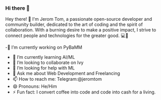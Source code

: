 ### Hi there 👋

<!--
**jeromtom/jeromtom** is a ✨ _special_ ✨ repository because its `README.md` (this file) appears on your GitHub profile.

Here are some ideas to get you started:

- 🔭 I’m currently working on ...
- 🌱 I’m currently learning ...
- 👯 I’m looking to collaborate on ...
- 🤔 I’m looking for help with ...
- 💬 Ask me about ...
- 📫 How to reach me: ...
- 😄 Pronouns: ...
- ⚡ Fun fact: ...
-->
Hey there! 👋 I'm Jerom Tom, a passionate open-source developer and community builder, dedicated to the art of coding and the spirit of collaboration. With a burning desire to make a positive impact, I strive to connect people and technologies for the greater good. 💻🤝

-🔭 I’m currently working on PyBaMM
- 🌱 I’m currently learning AI/ML
- 👯 I’m looking to collaborate on Ivy
- 🤔 I’m looking for help with ML
- 💬 Ask me about Web Development and Freelancing
- 📫 How to reach me: Telegram:@jeromtom
- 😄 Pronouns: He/Him
- ⚡ Fun fact: I convert coffee into code and code into cash for a living.
